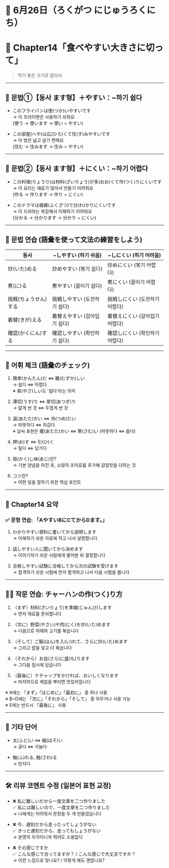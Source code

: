 # 📆 6月26日（ろくがつ にじゅうろくにち）

# 📘 Chapter14「食べやすい大きさに切って」
> 먹기 좋은 크기로 잘라서

---

## 🧠 문법①【동사 ます형】＋やすい：~하기 쉽다

- このフライパンは使(つか)いやすいです  
  → 이 프라이팬은 사용하기 쉬워요  
  (使う → 使います → 使い + やすい)

- この部屋(へや)は広(ひろ)くて住(す)みやすいです  
  → 이 방은 넓고 살기 편해요  
  (住む → 住みます → 住み + やすい)

---

## 🧠 문법②【동사 ます형】＋にくい：~하기 어렵다

- この料理(りょうり)は材料(ざいりょう)が多(おお)くて作(つく)りにくいです  
  → 이 요리는 재료가 많아서 만들기 어려워요  
  (作る → 作ります → 作り + にくい)

- このドラマは複雑(ふくざつ)で分(わ)かりにくいです  
  → 이 드라마는 복잡해서 이해하기 어려워요  
  (分かる → 分かります → 分かり + にくい)

---

## 📝 문법 연습 (語彙を使って文法の練習をしよう)

| 동사 | ~しやすい (하기 쉬움) | ~しにくい (하기 어려움) |
|------|-------------------------|---------------------------|
| 炒(いた)める | 炒めやすい (볶기 쉽다) | 炒めにくい (볶기 어렵다) |
| 煮(に)る     | 煮やすい (끓이기 쉽다) | 煮にくい (끓이기 어렵다) |
| 挑戦(ちょうせん)する | 挑戦しやすい (도전하기 쉽다) | 挑戦しにくい (도전하기 어렵다) |
| 着替(きが)える | 着替えやすい (갈아입기 쉽다) | 着替えにくい (갈아입기 어렵다) |
| 確認(かくにん)する | 確認しやすい (확인하기 쉽다) | 確認しにくい (확인하기 어렵다) |

---

## 🧾 어휘 체크 (語彙のチェック)

1. 簡単(かんたん)だ ⇔ 難(むずか)しい  
   → 쉽다 ⇔ 어렵다  
   ※ 易(やさ)しい도 '쉽다'라는 의미

2. 薄切(うす)り ⇔ 厚切(あつぎ)り  
   → 얇게 썬 것 ⇔ 두껍게 썬 것

3. 温(あたた)かい ⇔ 冷(つめ)たい  
   → 따뜻하다 ⇔ 차갑다  
   ※ 날씨 표현은 暖(あたた)かい ⇔ 寒(さむ)い (따뜻하다 ⇔ 춥다)

4. 押(お)す ⇔ 引(ひ)く  
   → 밀다 ⇔ 당기다

5. 隠(かく)し味(あじ)란?  
   → 기본 양념을 마친 후, 소량의 조미료를 추가해 감칠맛을 더하는 것

6. コツ란?  
   → 어떤 일을 잘하기 위한 핵심 포인트

---

## 🧩 Chapter14 요약

### ✅ 문형 연습: 「AやすいBにCてからDます。」

1. わかりやすい資料に書いてから説明します  
   → 이해하기 쉬운 자료에 적고 나서 설명합니다

2. 話しやすい人に聞いてから決めます  
   → 이야기하기 쉬운 사람에게 물어본 뒤 결정합니다

3. 合格しやすい試験に合格してから次の試験を受けます  
   → 합격하기 쉬운 시험에 먼저 합격하고 나서 다음 시험을 봅니다

---

## 🧑‍🍳 작문 연습: チャーハンの作(つく)り方

1. （まず）材料(ざいりょう)を準備(じゅんび)します  
   → 먼저 재료를 준비합니다

2. （次に）野菜(やさい)や肉(にく)を炒(いた)めます  
   → 다음으로 야채와 고기를 볶습니다

3. （そして）ご飯(はん)を入(い)れて、さらに炒(いた)めます  
   → 그리고 밥을 넣고 더 볶습니다

4. （それから）お皿(さら)に盛(も)ります  
   → 그다음 접시에 담습니다

5. （最後に）ケチャップをかければ、おいしくなります  
   → 마지막으로 케첩을 뿌리면 맛있어집니다

※ A에는 「まず」「はじめに」「最初に」 중 하나 사용  
※ B~D에는 「次に」「それから」「そして」 중 아무거나 사용 가능  
※ E에는 반드시 「最後に」 사용

---

## 📌 기타 단어

- 太(ふと)い ⇔ 細(ほそ)い  
  → 굵다 ⇔ 가늘다  

- 触(ふ)れる, 触(さわ)る  
  → 만지다

---

## 🛠️ 리뷰 코멘트 수정 (일본어 표현 교정)

- ❌ 私に難しいだから一度文章を二つ作りました  
  ✅ 私には難しいので、一度文章を二つ作りました  
  → 나에게는 어려워서 문장을 두 개 만들었습니다

- ❌ 今、遅刻だから走ったってしょうがない  
  ✅ きっと遅刻だから、走ってもしょうがない  
  → 분명히 지각이니까 뛰어도 소용없다

- ❌ その感じですか  
  ✅ こんな感じで合ってますか？ / こんな感じで大丈夫ですか？  
  → 이런 느낌으로 맞나요? / 이렇게 해도 괜찮나요?

